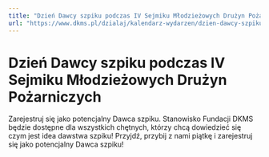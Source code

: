 ```yaml
---
title: "Dzień Dawcy szpiku podczas IV Sejmiku Młodzieżowych Drużyn Pożarniczych"
url: "https://www.dkms.pl/dzialaj/kalendarz-wydarzen/dzien-dawcy-szpiku-podczas-iv-sejmiku-mlodziezowych-druzyn-pozarniczych"
---
```


# Dzień Dawcy szpiku podczas IV Sejmiku Młodzieżowych Drużyn Pożarniczych

Zarejestruj się jako potencjalny Dawca szpiku. Stanowisko Fundacji DKMS będzie dostępne dla wszystkich chętnych, którzy chcą dowiedzieć się czym jest idea dawstwa szpiku! Przyjdź, przybij z nami piątkę i zarejestruj się jako potencjalny Dawca szpiku!


